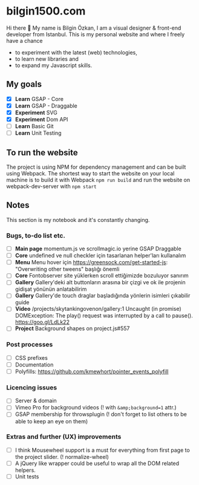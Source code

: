 # bilgin1500.com

Hi there 👋 My name is Bilgin Özkan, I am a visual designer & front-end developer from Istanbul. This is my personal website and  where I freely have a chance 
* to experiment with the latest (web) technologies, 
* to learn new libraries and
* to expand my Javascript skills.

## My goals

* [x] **Learn** GSAP - Core 
* [x] **Learn** GSAP - Draggable
* [x] **Experiment** SVG
* [x] **Experiment**  Dom API
* [ ] **Learn** Basic Git
* [ ] **Learn** Unit Testing

## To run the website

The project is using NPM for dependency management and can be built using Webpack. The shortest way to start the website on your local machine is to build it with Webpack `npm run build` and run the website on webpack-dev-server with `npm start`

## Notes

This section is my notebook and it's constantly changing.

### Bugs, to-do list etc.
* [ ] **Main page** momentum.js ve scrollmagic.io yerine GSAP Draggable
* [ ] **Core** undefined ve null checkler için tasarlanan helper'ları kullanalım
* [ ] **Menu** Menu hover için https://greensock.com/get-started-js: "Overwriting other tweens" başlığı önemli
* [ ] **Core** Fontobserver site yüklerken scroll ettiğimizde bozuluyor sanırım
* [ ] **Gallery** Gallery'deki alt buttonların arasına bir çizgi ve ok ile projenin gidişat yönünün anlatabilirim
* [ ] **Gallery** Gallery'de touch draglar başladığında yönlerin isimleri çıkabilir guide
* [ ] **Video** /projects/skytankingovenon/gallery:1 Uncaught (in promise) DOMException: The play() request was interrupted by a call to pause(). https://goo.gl/LdLk22
* [ ] **Project** Background shapes on project.js#557

### Post processes
* [ ] CSS prefixes
* [ ] Documentation
* [ ] Polyfills: https://github.com/kmewhort/pointer_events_polyfill

### Licencing issues
* [ ] Server & domain
* [ ] Vimeo Pro for background videos (! with `&amp;background=1` attr.)
* [ ] GSAP membership for throwsplugin (! don't forget to list others to be able to keep an eye on them)

### Extras and further (UX) improvements
* [ ] I think Mousewheel support is a must for everything from first page to the project slider. (! normalize-wheel)
* [ ] A jQuery like wrapper could be useful to wrap all the DOM related helpers. 
* [ ] Unit tests
